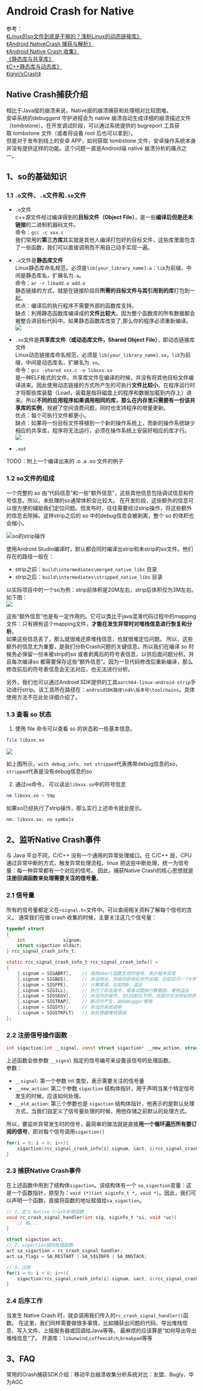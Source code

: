 # Android Crash for Native

参考：  
[《Linux的so文件到底是干嘛的？浅析Linux的动态链接库》](https://zhuanlan.zhihu.com/p/235551437)  
[《Android NativeCrash 捕获与解析》](https://segmentfault.com/a/1190000039273568)  
[《Android Native Crash 收集》](https://www.kymjs.com/code/2018/08/22/01/)  
[《静态库与共享库》](https://www.huaweicloud.com/articles/f5029dd22c8a7d11e0ef33463ac31b84.html)    
[《C++静态库与动态库》](https://www.runoob.com/w3cnote/cpp-static-library-and-dynamic-library.html)   
[《iqiyi/xCrash》](https://github.com/iqiyi/xCrash)  

## Native Crash捕获介绍

相比于Java层的崩溃来说，Native层的崩溃捕获和处理相对比较困难。  
安卓系统的debuggerd 守护进程会为 native 崩溃自动生成详细的崩溃描述文件（tombstone）。在开发调试阶段，可以通过系统提供的 bugreport 工具获取 tombstone 文件（或者将设备 root 后也可以拿到）。  
但是对于发布到线上的安卓 APP，如何获取 tombstone 文件，安卓操作系统本身并没有提供这样的功能。这个问题一直是Android端 native 崩溃分析的痛点之一。


## 1、so的基础知识

### 1.1 ```.o```文件、```.a```文件和```.so```文件
- ```.o```文件  
c++源文件经过编译得到的**目标文件（Object File）**，是一些**编译后但是还未链接**的二进制机器码文件。  
命令：```gcc -c xxx.c```  
我们常用的**第三方库**其实就是其他人编译打包好的目标文件，这些库里面包含了一些函数，我们可以直接调用而不用自己动手实现一遍。  

- ```.a```文件是**静态库文件**    
Linux静态库命名规范，必须是```lib[your_library_name].a```：```lib```为前缀，中间是静态库名，扩展名为```.a```。   
命令：```ar -r libadd.a add.o```    
静态链接的方式，就是在链接阶段将**所需的目标文件与其引用到的库**打包到一起。   
优点：编译后的执行程序不需要外部的函数库支持。  
缺点：利用静态函数库编译成的**文件比较大**。因为整个函数库的所有数据都会被整合进目标代码中。如果静态函数库改变了,那么你的程序必须重新编译。  
![](assets/2021-04-19-19-43-23.png)

- ```.so```文件是**共享库文件（或动态库文件，Shared Object File）**，即动态链接库文件  
Linux动态链接库命名规范，必须是 ```lib[your_library_name].so```，```lib```为前缀，中间是动态库名，扩展名为```.so```。   
命令：```gcc -shared xxx.c -o libxxx.so```   
是一种ELF格式的文件。共享库文件在编译的时候，并没有将其他目标文件编译进来。因此使用动态链接的方式所产生的可执行**文件比较小**。在程序运行时才将那些库装载（Load，装载是指将磁盘上的程序和数据加载到内存上）进来。所以**不同的应用程序如果调用相同的库，那么在内存里只需要有一份该共享库的实例**，规避了空间浪费问题，同时也支持程序的增量更新。   
优点：每个可执行文件都更小。  
缺点：如果将一份目标文件移植到一个新的操作系统上，而新的操作系统缺少相应的共享库，程序将无法运行，必须在操作系统上安装好相应的库才行。  
![](assets/2021-04-19-19-43-52.png)

- ```.out```

TODO：附上一个编译出来的 .o .a .so 文件的例子


### 1.2 so文件的组成

一个完整的 so 由“代码信息”和一些“额外信息”，这些其他信息包括调试信息和符号信息。所以，未处理的so通常体积会比较大。
在开发阶段，这些额外的信息可以很方便的辅助我们定位问题。但发布时，往往需要经过strip操作，将这些额外的信息去除掉。这样strip之后的 so 中的debug信息会被剥离，整个 so 的体积也会缩小。

![so的strip操作](assets/2021-04-08-17-09-09.png)

使用Android Studio编译时，默认都会同时编译出strip和未strip的so文件。他们存在的路径一般在：  
- strip之前：```build\intermediates\merged_native_libs``` 目录   
- strip之后：```build\intermediates\stripped_native_libs``` 目录  

以实际项目中的一个so为例：strip前体积是20M左右，strip后体积仅为3M左右。如下图：  
![](assets/2021-04-08-17-14-20.png)   

这些“额外信息”也是有一定作用的。它可以类比于java混淆代码过程中的mapping文件：只有拥有这个mapping文件，**才能在发生异常时对堆栈信息进行恢复和分析**。  
如果这些信息丢了，那么就很难还原堆栈信息，也就很难定位问题。 所以，这些额外的信息尤为重要，是我们分析Crash问题的关键信息。所以我们在编译 so 时候务必保留一份未被strip的so 或者剥离后的符号表信息，以供后面问题分析。并且每次编译so 都需要保存这些“额外信息”。因为一旦代码修改后重新编译，那么修改前后的符号表信息会无法对应，也无法进行分析。

另外，我们也可以通过Android SDK提供的工具```aarch64-linux-android-strip```手动进行strip。该工具所在路径在：```androidSDK路径\ndk\版本号\toolchains```。具体使用方法不在此处详细介绍了。

### 1.3 查看 so 状态
1. 使用 file 命令可以查看 so 的状态和一些基本信息。
```bash
file libxxx.so
```
![](assets/2021-04-08-17-24-43.png)

如上图所示，```with debug_info, not stripped```代表携带debug信息的so，```stripped```代表是没有debug信息的so

2. 通过```nm```命令， 可以读出```libxxx.so```中的符号信息

```bash
nm libxxx.so > tmp
```
如果so已经执行了strip操作，那么实行上述命令就会提示。
```bash
nm: libxxx.so: no symbols
```

## 2、监听Native Crash事件

与 Java 平台不同，C/C++ 没有一个通用的异常处理接口。在 C/C++ 层，CPU 通过异常中断的方式，触发异常处理流程。linux 把这些中断处理，统一为信号量：每一种异常都有一个对应的信号。
因此，捕获Native Crash的核心思想就是**注册回调函数来处理需要关注的信号量**。

### 2.1 信号量
所有的信号量都定义在```<signal.h>```文件中。可以查阅相关资料了解每个信号的含义。
通常我们在做 crash 收集的时候，主要关注这几个信号量：
```C
typedef struct
{
    int              signum;
    struct sigaction oldact;
} rcc_signal_crash_info_t;

static rcc_signal_crash_info_t rcc_signal_crash_info[] =
{
    {.signum = SIGABRT},    // 调用abort函数生成的信号，表示程序异常
    {.signum = SIGBUS},     // 非法地址，包括内存地址对齐出错，比如访问一个4字节的整数, 但其地址不是4的倍数
    {.signum = SIGFPE},     // 计算错误，比如除0、溢出
    {.signum = SIGILL},     // 执行了非法指令，或者试图执行数据段，堆栈溢出
    {.signum = SIGSEGV},    // 非法内存操作，与SIGBUS不同，他是对合法地址的非法访问，比如访问没有读权限的内存，向没有写权限的地址写数据
    {.signum = SIGTRAP},    // 断点时产生，由debugger使用
    {.signum = SIGSYS},     // 非法的系统调用
    {.signum = SIGSTKFLT}   // 协处理器堆栈错误
};
```
### 2.2 注册信号操作函数
```c
int sigaction(int __signal, const struct sigaction* __new_action, struct sigaction* __old_action)
```
上述函数会依参数 ```__signal``` 指定的信号编号来设置该信号的处理函数。   
参数：   
- ```__signal```: 第一个参数 int 类型，表示需要关注的信号量
- ```__new_action```: 第二个参数 ```sigaction``` 结构体指针，用于声明当某个特定信号发生的时候，应该如何处理。
- ```__old_action```: 第三个参数也是 ```sigaction``` 结构体指针，他表示的是默认处理方式，当我们自定义了信号量处理的时候，用他存储之前默认的处理方式。

所以，要监听异常发生时的信号，最简单的做法就是直接**用一个循环遍历所有要订阅的信号**，即对每个信号调用```sigaction()```
```C
for(i = 0; i < 8; i++){
    sigaction(rcc_signal_crash_info[i].signum, &act, &(rcc_signal_crash_info[i].oldact));
}
```

### 2.3 捕获Native Crash事件
在上述函数中用到了结构体```sigaction```。该结构体有一个 ```sa_sigaction```变量：这是一个函数指针，原型为：```void (*)(int siginfo_t *, void *)```。因此，我们可以声明一个函数，直接将函数的地址赋值给```sa_sigaction```。
```C
// 1、定义 Native Crash处理函数
void rc_crash_signal_handler(int sig, siginfo_t *si, void *uc){
    // 略...
}
```

```C
struct sigaction act;
// 2、sigaction指向处理函数
act.sa_sigaction = rc_crash_signal_handler;
act.sa_flags = SA_RESTART | SA_SIGINFO | SA_ONSTACK;

// 3、注册
for(i = 0; i < 8; i++){
    sigaction(rcc_signal_crash_info[i].signum, &act, &(rcc_signal_crash_info[i].oldact));
}
```

### 2.4 后序工作
当发生 Native Crash 时，就会调用我们传入的```rc_crash_signal_handler()```函数。
在这里，我们同样需要做很多事情，比如捕获出问题的代码、导出堆栈信息、写入文件、上报服务器或回调给Java等等。
最麻烦的应该算是“如何导出导出堆栈信息”了。
开源库：```libunwind```,```coffeecatch```,```breakpad```等等



## 3、FAQ


常用的Crash捕获SDK介绍：移动平台崩溃收集分析系统对比：友盟、Bugly、华为AGC






